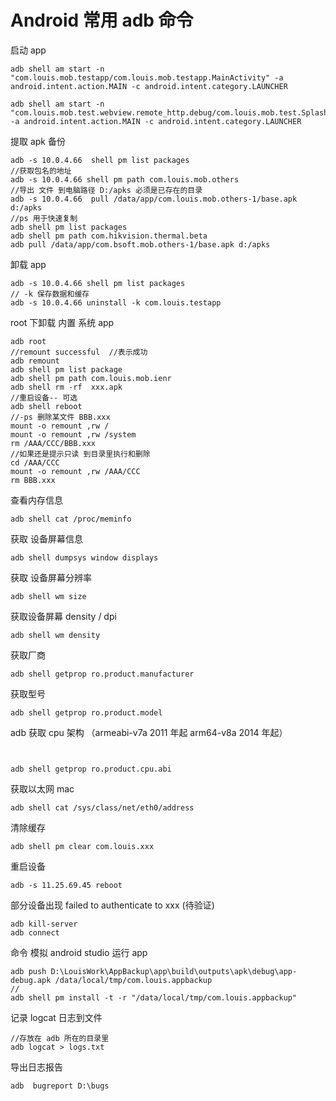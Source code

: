 # Android 常用 adb 命令

启动 app

```shell
adb shell am start -n "com.louis.mob.testapp/com.louis.mob.testapp.MainActivity" -a android.intent.action.MAIN -c android.intent.category.LAUNCHER
```

```shell
adb shell am start -n "com.louis.mob.test.webview.remote_http.debug/com.louis.mob.test.SplashActivity" -a android.intent.action.MAIN -c android.intent.category.LAUNCHER
```

提取 apk 备份

```shell
adb -s 10.0.4.66  shell pm list packages
//获取包名的地址
adb -s 10.0.4.66 shell pm path com.louis.mob.others
//导出 文件 到电脑路径 D:/apks 必须是已存在的目录
adb -s 10.0.4.66  pull /data/app/com.louis.mob.others-1/base.apk d:/apks
//ps 用于快速复制
adb shell pm list packages
adb shell pm path com.hikvision.thermal.beta
adb pull /data/app/com.bsoft.mob.others-1/base.apk d:/apks
```

卸载 app

```shell
adb -s 10.0.4.66 shell pm list packages
// -k 保存数据和缓存
adb -s 10.0.4.66 uninstall -k com.louis.testapp
```

root 下卸载 内置 系统 app

```shell
adb root 
//remount successful  //表示成功
adb remount
adb shell pm list package
adb shell pm path com.louis.mob.ienr
adb shell rm -rf  xxx.apk 
//重启设备-- 可选
adb shell reboot
//-ps 删除某文件 BBB.xxx 
mount -o remount ,rw /
mount -o remount ,rw /system
rm /AAA/CCC/BBB.xxx
//如果还是提示只读 到目录里执行和删除
cd /AAA/CCC
mount -o remount ,rw /AAA/CCC
rm BBB.xxx
```

查看内存信息

```shell
adb shell cat /proc/meminfo
```

获取 设备屏幕信息

```shell
adb shell dumpsys window displays
```

获取 设备屏幕分辨率

```shell
adb shell wm size
```

获取设备屏幕 density / dpi

```shell
adb shell wm density
```

获取厂商

```shell
adb shell getprop ro.product.manufacturer
```

获取型号

```shell
adb shell getprop ro.product.model
```

adb 获取 cpu 架构 （armeabi-v7a 2011 年起 arm64-v8a 2014 年起）
```shell


adb shell getprop ro.product.cpu.abi
```

获取以太网 mac

```shell
adb shell cat /sys/class/net/eth0/address
```

清除缓存

```shell
adb shell pm clear com.louis.xxx
```

重启设备

```shell
adb -s 11.25.69.45 reboot
```

部分设备出现 failed to authenticate to xxx (待验证)

```shell
adb kill-server
adb connect
```

命令 模拟 android studio 运行 app

```shell
adb push D:\LouisWork\AppBackup\app\build\outputs\apk\debug\app-debug.apk /data/local/tmp/com.louis.appbackup
//
adb shell pm install -t -r "/data/local/tmp/com.louis.appbackup"
```

记录 logcat 日志到文件

```shell
//存放在 adb 所在的目录里
adb logcat > logs.txt
```

导出日志报告

```shell
adb  bugreport D:\bugs
```

